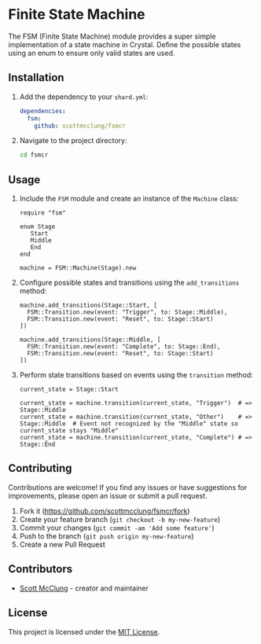 # Finite State Machine

The FSM (Finite State Machine) module provides a super simple implementation of a state machine in Crystal.  Define the possible states using an enum to ensure only valid states are used.

## Installation

1. Add the dependency to your `shard.yml`:

   ```yaml
   dependencies:
     fsm:
       github: scottmcclung/fsmcr
   ```

2. Navigate to the project directory:

   ```bash
   cd fsmcr
   ```

## Usage

1. Include the `FSM` module and create an instance of the `Machine` class:

   ```crystal
   require "fsm"

   enum Stage
      Start
      Middle
      End
   end

   machine = FSM::Machine(Stage).new
   ```

2. Configure possible states and transitions using the `add_transitions` method:

   ```crystal
   machine.add_transitions(Stage::Start, [
     FSM::Transition.new(event: "Trigger", to: Stage::Middle),
     FSM::Transition.new(event: "Reset", to: Stage::Start)
   ])

   machine.add_transitions(Stage::Middle, [
     FSM::Transition.new(event: "Complete", to: Stage::End),
     FSM::Transition.new(event: "Reset", to: Stage::Start)
   ])
   ```

3. Perform state transitions based on events using the `transition` method:

   ```crystal
   current_state = Stage::Start

   current_state = machine.transition(current_state, "Trigger")  # => Stage::Middle
   current_state = machine.transition(current_state, "Other")    # => Stage::Middle  # Event not recognized by the "Middle" state so current_state stays "Middle"
   current_state = machine.transition(current_state, "Complete") # => Stage::End
   ```


## Contributing

Contributions are welcome! If you find any issues or have suggestions for improvements, please open an issue or submit a pull request.

1. Fork it (<https://github.com/scottmcclung/fsmcr/fork>)
2. Create your feature branch (`git checkout -b my-new-feature`)
3. Commit your changes (`git commit -am 'Add some feature'`)
4. Push to the branch (`git push origin my-new-feature`)
5. Create a new Pull Request

## Contributors

- [Scott McClung](https://github.com/scottmcclung) - creator and maintainer

## License

This project is licensed under the [MIT License](LICENSE).
